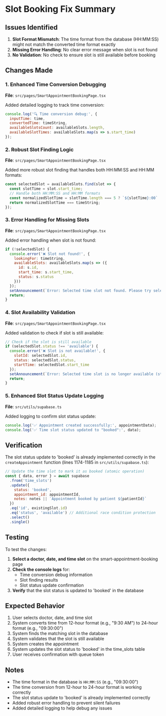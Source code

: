 # Slot Booking Fix Summary

## Issues Identified

1. **Slot Format Mismatch**: The time format from the database (HH:MM:SS) might not match the converted time format exactly
2. **Missing Error Handling**: No clear error message when slot is not found
3. **No Validation**: No check to ensure slot is still available before booking

## Changes Made

### 1. Enhanced Time Conversion Debugging
**File**: `src/pages/SmartAppointmentBookingPage.tsx`

Added detailed logging to track time conversion:
```javascript
console.log('🔍 Time conversion debug:', {
  inputTime: time,
  convertedTime: timeString,
  availableSlotsCount: availableSlots.length,
  availableSlotTimes: availableSlots.map(s => s.start_time)
});
```

### 2. Robust Slot Finding Logic
**File**: `src/pages/SmartAppointmentBookingPage.tsx`

Added more robust slot finding that handles both HH:MM:SS and HH:MM formats:
```javascript
const selectedSlot = availableSlots.find(slot => {
  const slotTime = slot.start_time;
  // Handle both HH:MM:SS and HH:MM formats
  const normalizedSlotTime = slotTime.length === 5 ? `${slotTime}:00` : slotTime;
  return normalizedSlotTime === timeString;
});
```

### 3. Error Handling for Missing Slots
**File**: `src/pages/SmartAppointmentBookingPage.tsx`

Added error handling when slot is not found:
```javascript
if (!selectedSlot) {
  console.error('❌ Slot not found!', {
    lookingFor: timeString,
    availableSlots: availableSlots.map(s => ({
      id: s.id,
      start_time: s.start_time,
      status: s.status
    }))
  });
  setAnnouncement(`Error: Selected time slot not found. Please try selecting a different time slot.`);
  return;
}
```

### 4. Slot Availability Validation
**File**: `src/pages/SmartAppointmentBookingPage.tsx`

Added validation to check if slot is still available:
```javascript
// Check if the slot is still available
if (selectedSlot.status !== 'available') {
  console.error('❌ Slot is not available!', {
    slotId: selectedSlot.id,
    status: selectedSlot.status,
    startTime: selectedSlot.start_time
  });
  setAnnouncement(`Error: Selected time slot is no longer available (status: ${selectedSlot.status}). Please select a different time slot.`);
  return;
}
```

### 5. Enhanced Slot Status Update Logging
**File**: `src/utils/supabase.ts`

Added logging to confirm slot status update:
```javascript
console.log('✅ Appointment created successfully:', appointmentData);
console.log('✅ Time slot status updated to "booked":', data);
```

## Verification

The slot status update to 'booked' is already implemented correctly in the `createAppointment` function (lines 1174-1185 in `src/utils/supabase.ts`):

```javascript
// Update the time slot to mark it as booked (atomic operation)
const { data, error } = await supabase
  .from('time_slots')
  .update({
    status: 'booked',
    appointment_id: appointmentId,
    notes: notes || `Appointment booked by patient ${patientId}`
  })
  .eq('id', existingSlot.id)
  .eq('status', 'available') // Additional race condition protection
  .select()
  .single()
```

## Testing

To test the changes:

1. **Select a doctor, date, and time slot** on the smart-appointment-booking page
2. **Check the console logs** for:
   - Time conversion debug information
   - Slot finding results
   - Slot status update confirmation
3. **Verify** that the slot status is updated to 'booked' in the database

## Expected Behavior

1. User selects doctor, date, and time slot
2. System converts time from 12-hour format (e.g., "9:30 AM") to 24-hour format (e.g., "09:30:00")
3. System finds the matching slot in the database
4. System validates that the slot is still available
5. System creates the appointment
6. System updates the slot status to 'booked' in the time_slots table
7. User receives confirmation with queue token

## Notes

- The time format in the database is `HH:MM:SS` (e.g., "09:30:00")
- The time conversion from 12-hour to 24-hour format is working correctly
- The slot status update to 'booked' is already implemented correctly
- Added robust error handling to prevent silent failures
- Added detailed logging to help debug any issues

